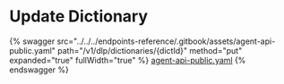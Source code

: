 # Update Dictionary

{% swagger src="../../../endpoints-reference/.gitbook/assets/agent-api-public.yaml" path="/v1/dlp/dictionaries/{dictId}" method="put" expanded="true" fullWidth="true" %}
[agent-api-public.yaml](../../../endpoints-reference/.gitbook/assets/agent-api-public.yaml)
{% endswagger %}
